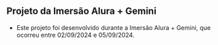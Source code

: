 ## Projeto da Imersão Alura + Gemini

- Este projeto foi desenvolvido durante a Imersão Alura + Gemini, que ocorreu entre 02/09/2024 e 05/09/2024.
